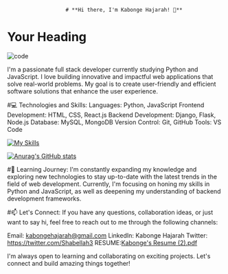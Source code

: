                        # **Hi there, I'm Kabonge Hajarah! 👋**

# **Your Heading**

![code](https://github.com/KabongeHajarah/KabongeHajarah/assets/124152283/bf6bd497-f702-442c-9e7f-3d54c8187c73)

I'm a passionate full stack developer currently studying Python and JavaScript. I love building innovative and impactful web applications that solve real-world problems. My goal is to create user-friendly and efficient software solutions that enhance the user experience.

#💻 Technologies and Skills:
Languages: Python, JavaScript
Frontend Development: HTML, CSS, React.js
Backend Development: Django, Flask, Node.js
Database: MySQL, MongoDB
Version Control: Git, GitHub
Tools: VS Code



[![My Skills](https://skillicons.dev/icons?i=js,html,css,py,django,git,github,mongodb,nextjs,react,figma)](https://skillicons.dev)




[![Anurag's GitHub stats](https://github-readme-stats.vercel.app/api?username=KabongeHajarah)](https://github.com/anuraghazra/github-readme-stats)

#🌱 Learning Journey:
I'm constantly expanding my knowledge and exploring new technologies to stay up-to-date with the latest trends in the field of web development. Currently, I'm focusing on honing my skills in Python and JavaScript, as well as deepening my understanding of backend development frameworks.

#📫 Let's Connect:
If you have any questions, collaboration ideas, or just want to say hi, feel free to reach out to me through the following channels:

Email: kabongehajarah@gmail.com
LinkedIn: Kabonge Hajarah
Twitter: https://twitter.com/Shabellah3
RESUME:[Kabonge's Resume (2).pdf](https://github.com/KabongeHajarah/AboutMe/files/11579862/Kabonge.s.Resume.2.pdf)

I'm always open to learning and collaborating on exciting projects. Let's connect and build amazing things together!

